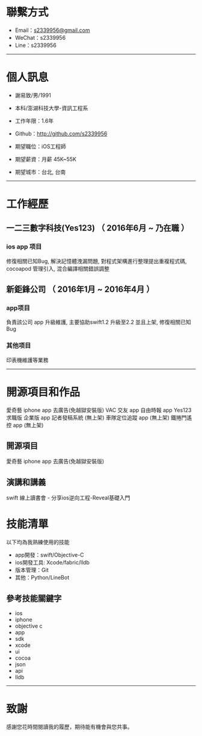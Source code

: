 # 聯繫方式

- Email：s2339956@gmail.com
- WeChat：s2339956
- Line：s2339956

---

# 個人訊息

 - 謝易致/男/1991
 - 本科/澎湖科技大學-資訊工程系
 - 工作年限：1.6年
 - Github：http://github.com/s2339956

 - 期望職位：iOS工程師
 - 期望薪資：月薪 45K~55K
 - 期望城市：台北, 台南

---

# 工作經歷

## 一二三數字科技(Yes123) （ 2016年6月 ~ 乃在職 ）

### ios app 项目
修復相關已知Bug, 解決記憶體洩漏問題, 對程式架構進行整理提出重複程式碼, cocoapod 管理引入, 混合編譯相關錯誤調整

## 新鉅鋒公司 （ 2016年1月 ~ 2016年4月 ）

### app项目
負責該公司 app 升級維護, 主要協助swift1.2 升級至2.2 並且上架, 修復相關已知Bug

### 其他项目
印表機維護等業務

---

# 開源項目和作品
 愛奇藝 iphone app 去廣告(免越獄安裝版)
 VAC 交友 app 
 自由時報 app 
 Yes123 求職版 企業版 app 
 記者發稿系統 (無上架)
 車隊定位追蹤 app (無上架)
 鐵捲門遙控 app (無上架)

## 開源項目

愛奇藝 iphone app 去廣告(免越獄安裝版)

## 演講和講義

swift 線上讀書會 - 分享ios逆向工程-Reveal基礎入門

# 技能清單

以下均為我熟練使用的技能

- app開發：swift/Objective-C
- ios開發工具: Xcode/fabric/lldb
- 版本管理：Git
- 其他：Python/LineBot

## 參考技能關鍵字
- ios
- iphone
- objective c
- app
- sdk
- xcode
- ui
- cocoa
- json
- api
- lldb

---

# 致謝
感謝您花時間閱讀我的履歷，期待能有機會與您共事。
